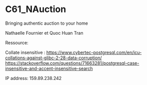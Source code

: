 # C61_NAuction
Bringing authentic auction to your home

Nathaelle Fournier et Quoc Huan Tran

Ressource:

Collate insensitive :
https://www.cybertec-postgresql.com/en/icu-collations-against-glibc-2-28-data-corruption/
https://stackoverflow.com/questions/71663281/postgresql-case-insensitive-and-accent-insensitive-search



IP address: 159.89.238.242